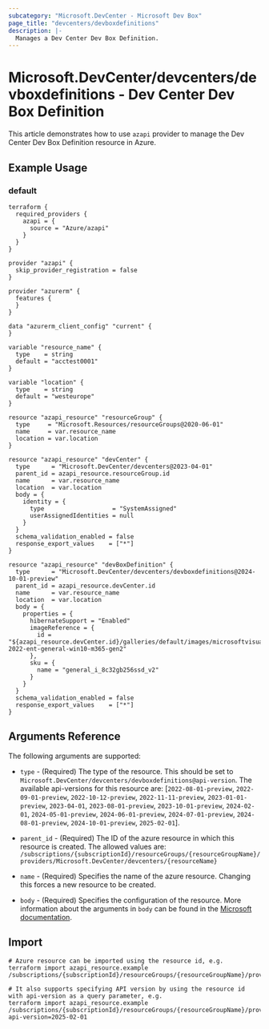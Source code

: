 ```yaml
---
subcategory: "Microsoft.DevCenter - Microsoft Dev Box"
page_title: "devcenters/devboxdefinitions"
description: |-
  Manages a Dev Center Dev Box Definition.
---
```


# Microsoft.DevCenter/devcenters/devboxdefinitions - Dev Center Dev Box Definition

This article demonstrates how to use `azapi` provider to manage the Dev Center Dev Box Definition resource in Azure.

## Example Usage

### default

```hcl
terraform {
  required_providers {
    azapi = {
      source = "Azure/azapi"
    }
  }
}

provider "azapi" {
  skip_provider_registration = false
}

provider "azurerm" {
  features {
  }
}

data "azurerm_client_config" "current" {
}

variable "resource_name" {
  type    = string
  default = "acctest0001"
}

variable "location" {
  type    = string
  default = "westeurope"
}

resource "azapi_resource" "resourceGroup" {
  type     = "Microsoft.Resources/resourceGroups@2020-06-01"
  name     = var.resource_name
  location = var.location
}

resource "azapi_resource" "devCenter" {
  type      = "Microsoft.DevCenter/devcenters@2023-04-01"
  parent_id = azapi_resource.resourceGroup.id
  name      = var.resource_name
  location  = var.location
  body = {
    identity = {
      type                   = "SystemAssigned"
      userAssignedIdentities = null
    }
  }
  schema_validation_enabled = false
  response_export_values    = ["*"]
}

resource "azapi_resource" "devBoxDefinition" {
  type      = "Microsoft.DevCenter/devcenters/devboxdefinitions@2024-10-01-preview"
  parent_id = azapi_resource.devCenter.id
  name      = var.resource_name
  location  = var.location
  body = {
    properties = {
      hibernateSupport = "Enabled"
      imageReference = {
        id = "${azapi_resource.devCenter.id}/galleries/default/images/microsoftvisualstudio_visualstudioplustools_vs-2022-ent-general-win10-m365-gen2"
      },
      sku = {
        name = "general_i_8c32gb256ssd_v2"
      }
    }
  }
  schema_validation_enabled = false
  response_export_values    = ["*"]
}

```



## Arguments Reference

The following arguments are supported:

* `type` - (Required) The type of the resource. This should be set to `Microsoft.DevCenter/devcenters/devboxdefinitions@api-version`. The available api-versions for this resource are: [`2022-08-01-preview`, `2022-09-01-preview`, `2022-10-12-preview`, `2022-11-11-preview`, `2023-01-01-preview`, `2023-04-01`, `2023-08-01-preview`, `2023-10-01-preview`, `2024-02-01`, `2024-05-01-preview`, `2024-06-01-preview`, `2024-07-01-preview`, `2024-08-01-preview`, `2024-10-01-preview`, `2025-02-01`].

* `parent_id` - (Required) The ID of the azure resource in which this resource is created. The allowed values are:  
  `/subscriptions/{subscriptionId}/resourceGroups/{resourceGroupName}/providers/Microsoft.DevCenter/devcenters/{resourceName}`

* `name` - (Required) Specifies the name of the azure resource. Changing this forces a new resource to be created.

* `body` - (Required) Specifies the configuration of the resource. More information about the arguments in `body` can be found in the [Microsoft documentation](https://learn.microsoft.com/en-us/azure/templates/Microsoft.DevCenter/devcenters/devboxdefinitions?pivots=deployment-language-terraform).

## Import

 ```shell
 # Azure resource can be imported using the resource id, e.g.
 terraform import azapi_resource.example /subscriptions/{subscriptionId}/resourceGroups/{resourceGroupName}/providers/Microsoft.DevCenter/devcenters/{resourceName}/devboxdefinitions/{resourceName}
 
 # It also supports specifying API version by using the resource id with api-version as a query parameter, e.g.
 terraform import azapi_resource.example /subscriptions/{subscriptionId}/resourceGroups/{resourceGroupName}/providers/Microsoft.DevCenter/devcenters/{resourceName}/devboxdefinitions/{resourceName}?api-version=2025-02-01
 ```
